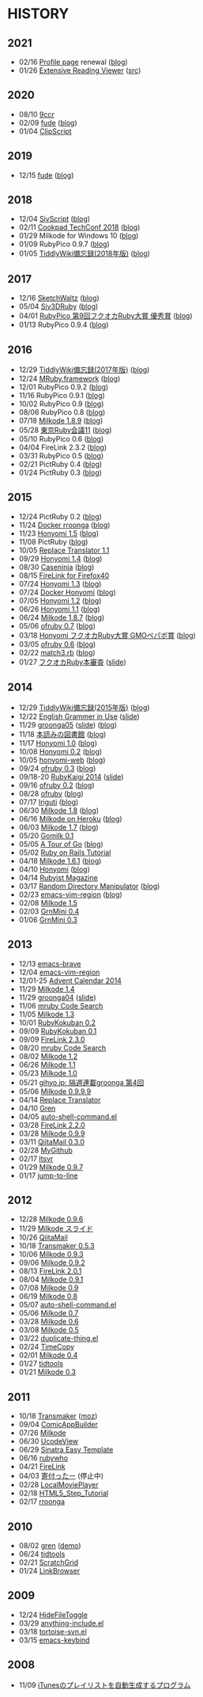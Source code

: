# HISTORY

## 2021
- 02/16 [Profile page](https://www.ongaeshi.me) renewal ([blog](http://ongaeshi.hatenablog.com/entry/2021/02/16/225922))
- 01/26 [Extensive Reading Viewer](https://peaceful-eyrie-04207.herokuapp.com/) ([src](https://github.com/ongaeshi/extensive_reading_viewer))

## 2020
- 08/10 [9ccr](https://github.com/ongaeshi/9ccr)
- 02/09 [fude](https://github.com/ongaeshi/fude) ([blog](http://ongaeshi.hatenablog.com/entry/2020/02/09/212839))
- 01/04 [ClipScript](https://github.com/ongaeshi/ClipScript)

## 2019
- 12/15 [fude](https://github.com/ongaeshi/fude) ([blog](http://ongaeshi.hatenablog.com/entry/2019/12/15/150909))

## 2018
- 12/04 [SivScript](https://github.com/ongaeshi/SivScript) ([blog](http://ongaeshi.hatenablog.com/entry/2018/12/04/231442))
- 02/11 [Cookpad TechConf 2018](https://techconf.cookpad.com/2018/) ([blog](http://ongaeshi.hatenablog.com/entry/cookpad-techconf-2018))
- 01/29 Milkode for Windows 10 ([blog](http://ongaeshi.hatenablog.com/entry/milkode-windows-10-ruby2.4))
- 01/09 RubyPico 0.9.7 ([blog](http://ongaeshi.hatenablog.com/entry/mruby-0.9.7))
- 01/05 [TiddlyWiki備忘録(2018年版)](https://github.com/ongaeshi/my_tiddlywiki) ([blog](http://ongaeshi.hatenablog.com/entry/tiddlywiki-2018))

## 2017
- 12/16 [SketchWaltz](https://github.com/ongaeshi/sketchwaltz) ([blog](https://qiita.com/ongaeshi/items/c690fc0fa157c4cb4a08))
- 05/04 [Siv3DRuby](https://github.com/ongaeshi/Siv3DRuby) ([blog](http://ongaeshi.hatenablog.com/entry/2017/05/04/022820))
- 04/01 [RubyPico 第9回フクオカRuby大賞 優秀賞](http://www.digitalfukuoka.jp/topics/86) ([blog](http://ongaeshi.hatenablog.com/entry/rubypico-f-ruby-09))
- 01/13 RubyPico 0.9.4 ([blog](http://ongaeshi.hatenablog.com/entry/rubypico-0.9.4))

## 2016
- 12/29 [TiddlyWiki備忘録(2017年版)](https://github.com/ongaeshi/my_tiddlywiki) ([blog](http://ongaeshi.hatenablog.com/entry/tiddlywiki-2017))
- 12/24 [MRuby.framework](https://github.com/ongaeshi/ios-ruby-embedded) ([blog](https://qiita.com/ongaeshi/items/2b06ca81ac5d76f04083))
- 12/01 RubyPico 0.9.2 ([blog](http://ongaeshi.hatenablog.com/entry/rubypico-0.9.2))
- 11/16 RubyPico 0.9.1 ([blog](http://ongaeshi.hatenablog.com/entry/rubypico-0.9.1))
- 10/02 RubyPico 0.9 ([blog](http://ongaeshi.hatenablog.com/entry/rubypico-0.9))
- 08/06 RubyPico 0.8 ([blog](http://ongaeshi.hatenablog.com/entry/rubypico-0.8))
- 07/18 [Milkode 1.8.9](https://github.com/ongaeshi/milkode) ([blog](http://ongaeshi.hatenablog.com/entry/milkode-1.8.9))
- 05/28 [東京Ruby会議11](http://regional.rubykaigi.org/tokyo11/) ([blog](http://ongaeshi.hatenablog.com/entry/2016/05/28/214044))
- 05/10 RubyPico 0.6 ([blog](http://ongaeshi.hatenablog.com/entry/rubypico-0.6))
- 04/04 FireLink 2.3.2 ([blog](https://qiita.com/ongaeshi/items/4b6c48a11c453699f27a))
- 03/31 RubyPico 0.5 ([blog](http://ongaeshi.hatenablog.com/entry/rubypico-0.5))
- 02/21 PictRuby 0.4 ([blog](http://ongaeshi.hatenablog.com/entry/pictruby-0.4))
- 01/24 PictRuby 0.3 ([blog](http://ongaeshi.hatenablog.com/entry/pictruby-0.3))

## 2015
- 12/24 PictRuby 0.2 ([blog](http://ongaeshi.hatenablog.com/entry/pictruby-0.2))
- 11/24 [Docker rroonga](https://hub.docker.com/r/groonga/rroonga/) ([blog](http://ongaeshi.hatenablog.com/entry/docker-rroonga))
- 11/23 [Honyomi 1.5](https://github.com/ongaeshi/honyomi/) ([blog](http://ongaeshi.hatenablog.com/entry/honyomi-1.5))
- 11/08 PictRuby ([blog](http://ongaeshi.hatenablog.com/entry/release-pictruby))
- 10/05 [Replace Translator 1.1](http://ongaeshi.hatenablog.com/entry/replace-translator-1.1)
- 09/29 [Honyomi 1.4](https://github.com/ongaeshi/honyomi/) ([blog](http://ongaeshi.hatenablog.com/entry/honyomi-1.4))
- 08/30 [Caseninja](https://github.com/ongaeshi/caseninja) ([blog](http://ongaeshi.hatenablog.com/entry/caseninja))
- 08/15 [FireLink for Firefox40](http://ongaeshi.hatenablog.com/entry/fix-firelink-for-firefox40)
- 07/24 [Honyomi 1.3](https://github.com/ongaeshi/honyomi/) ([blog](http://ongaeshi.hatenablog.com/entry/honyomi-1.3))
- 07/24 [Docker Honyomi](https://registry.hub.docker.com/u/ongaeshi/honyomi/) ([blog](http://ongaeshi.hatenablog.com/entry/docker-honyomi))
- 07/05 [Honyomi 1.2](https://github.com/ongaeshi/honyomi/) ([blog](http://ongaeshi.hatenablog.com/entry/honyomi-1.2))
- 06/26 [Honyomi 1.1](https://github.com/ongaeshi/honyomi/) ([blog](http://ongaeshi.hatenablog.com/entry/honyomi-1.1))
- 06/24 [Milkode 1.8.7](https://github.com/ongaeshi/milkode) ([blog](http://ongaeshi.hatenablog.com/entry/milkode-1.8.7))
- 05/06 [ofruby 0.7](http://ofruby.tokyo) ([blog](http://ongaeshi.hatenablog.com/entry/ofruby-0.7))
- 03/18 [Honyomi フクオカRuby大賞 GMOペパボ賞](http://www.digitalfukuoka.jp/topics/68) ([blog](http://ongaeshi.hatenablog.com/entry/i-got-the-award-in-fukuoka-ruby-07))
- 03/05 [ofruby 0.6](http://ofruby.tokyo) ([blog](http://ongaeshi.hatenablog.com/entry/ofruby-0.6))
- 02/22 [match3.rb](https://github.com/ongaeshi/ofruby-sample#09-match3-game) ([blog](http://ongaeshi.hatenablog.com/entry/ofruby-match3))
- 01/27 [フクオカRuby本審査](http://ongaeshi.hatenablog.com/entry/fukuoka-ruby-07) ([slide](http://ongaeshi.me/slide/f-ruby-07))

## 2014
- 12/29 [TiddlyWiki備忘録(2015年版)](https://github.com/ongaeshi/my_tiddlywiki) ([blog](http://ongaeshi.hatenablog.com/entry/tiddlywiki-2015))
- 12/22 [English Grammer in Use](http://ongaeshi.hatenablog.com/entry/homework-of-winter-break) ([slide](http://ongaeshi.me/slide/grn_mini-groonga05))
- 11/29 [groonga05](https://groonga.doorkeeper.jp/events/15816) ([slide](http://ongaeshi.me/slide/grn_mini-groonga05)) ([blog](http://ongaeshi.hatenablog.com/entry/2014/12/01/000350))
- 11/18 [本読みの図書館](http://honyomi.ongaeshi.me/) ([blog](http://ongaeshi.hatenablog.com/entry/honyomi-books))
- 11/17 [Honyomi 1.0](https://github.com/ongaeshi/honyomi) ([blog](http://ongaeshi.hatenablog.com/entry/honyomi-1.0))
- 10/08 [Honyomi 0.2](https://github.com/ongaeshi/honyomi) ([blog](http://ongaeshi.hatenablog.com/entry/honyomi-0.2))
- 10/05 [honyomi-web](https://github.com/ongaeshi/honyomi) ([blog](http://ongaeshi.hatenablog.com/entry/honyomi-web))
- 09/24 [ofruby 0.3](http://ofruby.tokyo/) ([blog](http://ongaeshi.hatenablog.com/entry/ofruby-0.3))
- 09/18-20 [RubyKaigi 2014](http://rubykaigi.org/2014) ([slide](http://ongaeshi.me/slide/ofruby-rubykaigi-2014))
- 09/16 [ofruby 0.2](http://ofruby.tokyo/) ([blog](http://ongaeshi.hatenablog.com/entry/ofruby-0.2))
- 08/28 [ofruby](http://ofruby.tokyo/) ([blog](http://ongaeshi.hatenablog.com/entry/ofruby-released))
- 07/17 [Iriguti](http://iriguti.ongaeshi.me/) ([blog](http://ongaeshi.hatenablog.com/entry/iriguti-released))
- 06/30 [Milkode 1.8](https://github.com/ongaeshi/milkode) ([blog](http://ongaeshi.hatenablog.com/entry/milkode-1.8))
- 06/16 [Milkode on Heroku](https://github.com/ongaeshi/milkode-on-heroku) ([blog](http://ongaeshi.hatenablog.com/entry/milkode-on-heroku))
- 06/03 [Milkode 1.7](https://github.com/ongaeshi/milkode) ([blog](http://ongaeshi.hatenablog.com/entry/milkode-1.7))
- 05/20 [Gomilk 0.1](https://github.com/ongaeshi/gomilk)
- 05/05 [A Tour of Go](https://github.com/ongaeshi/tour-of-go) ([blog](http://ongaeshi.hatenablog.com/entry/go-language-impressions))
- 05/02 [Ruby on Rails Tutorial](http://ongaeshi.hatenablog.com/entry/railstutorial)
- 04/18 [Milkode 1.6.1](https://github.com/ongaeshi/milkode) ([blog](http://ongaeshi.hatenablog.com/entry/milkode-1.6.1))
- 04/10 [Honyomi](https://github.com/ongaeshi/honyomi) ([blog](http://ongaeshi.hatenablog.com/entry/honyomi-init))
- 04/14 [Rubyist Magazine](http://magazine.rubyist.net/?0046-Milkode)
- 03/17 [Random Directory Manipulator](https://github.com/ongaeshi/groonga-broated-test) ([blog](http://ongaeshi.hatenablog.com/entry/random-directory-manipulator))
- 02/23 [emacs-vim-region](https://github.com/ongaeshi/emacs-vim-region) ([blog](http://ongaeshi.hatenablog.com/entry/vim-region-with-expand-region))
- 02/08 [Milkode 1.5](https://rubygems.org/gems/milkode/versions/1.5.0)
- 02/03 [GrnMini 0.4](https://github.com/ongaeshi/grn_mini)
- 01/06 [GrnMini 0.3](https://github.com/ongaeshi/grn_mini)

## 2013
- 12/13 [emacs-brave](https://github.com/ongaeshi/emacs-brave)
- 12/04 [emacs-vim-region](https://github.com/ongaeshi/emacs-vim-region)
- 12/01-25 [Advent Calendar 2014](http://ongaeshi.hatenablog.com/entry/advent-calendar-2014)
- 11/29 [Milkode 1.4](https://rubygems.org/gems/milkode/versions/1.4.0)
- 11/29 [groonga04](http://atnd.org/events/43461) ([slide](http://ongaeshi.me/slide/groonga04))
- 11/06 [mruby Code Search](http://mruby-code-search.ongaeshi.me/)
- 11/05 [Milkode 1.3](https://rubygems.org/gems/milkode/versions/1.3.0)
- 10/01 [RubyKokuban 0.2](https://github.com/ongaeshi/rubykokuban-gem)
- 09/09 [RubyKokuban 0.1](https://github.com/ongaeshi/rubykokuban-gem)
- 09/09 [FireLink 2.3.0](http://firelink.ongaeshi.me)
- 08/20 [mruby Code Search](http://mrubysearch.ongaeshi.me/)
- 08/02 [Milkode 1.2](https://rubygems.org/gems/milkode/versions/1.2.0)
- 06/26 [Milkode 1.1](https://rubygems.org/gems/milkode/versions/1.1.0)
- 05/23 [Milkode 1.0](https://rubygems.org/gems/milkode/versions/1.0.0)
- 05/21 [gihyo.jp: 隔週連載groonga 第4回](https://gihyo.jp/dev/clip/01/groonga/0004)
- 05/06 [Milkode 0.9.9.9](https://rubygems.org/gems/milkode/versions/0.9.9.9)
- 04/14 [Replace Translator](https://addons.mozilla.org/firefox/addon/replace-translator/)
- 04/10 [Gren](http://gren.ongaeshi.me/)
- 04/05 [auto-shell-command.el](https://github.com/ongaeshi/auto-shell-command)
- 03/28 [FireLink 2.2.0](http://firelink.ongaeshi.me)
- 03/28 [Milkode 0.9.9](https://rubygems.org/gems/milkode/versions/0.9.9)
- 03/11 [QiitaMail 0.3.0](https://github.com/ongaeshi/qiita_mail)
- 02/28 [MyGithub](https://github.com/ongaeshi/mygithub)
- 02/17 [ltsvr](https://github.com/ongaeshi/ltsvr)
- 01/29 [Milkode 0.9.7](https://rubygems.org/gems/milkode/versions/0.9.7)
- 01/17 [jump-to-line](https://github.com/ongaeshi/jump-to-line)

## 2012
- 12/28 [Milkode 0.9.6](https://rubygems.org/gems/milkode/versions/0.9.6)
- 11/29 [Milkode スライド](http://milkode.ongaeshi.me/slide/groonga03)
- 10/26 [QiitaMail](https://github.com/ongaeshi/qiita_mail)
- 10/18 [Transmaker 0.5.3](https://addons.mozilla.org/firefox/addon/transmaker)
- 10/06 [Milkode 0.9.3](https://rubygems.org/gems/milkode/versions/0.9.3)
- 09/06 [Milkode 0.9.2](https://rubygems.org/gems/milkode/versions/0.9.2)
- 08/13 [FireLink 2.0.1](http://firelink.ongaeshi.me)
- 08/04 [Milkode 0.9.1](http://milkode.ongaeshi.me/)
- 07/08 [Milkode 0.9](http://milkode.ongaeshi.me/)
- 06/19 [Milkode 0.8](http://milkode.ongaeshi.me/)
- 05/07 [auto-shell-command.el](https://github.com/ongaeshi/auto-shell-command)
- 05/06 [Milkode 0.7](http://milkode.ongaeshi.me/)
- 03/28 [Milkode 0.6](http://milkode.ongaeshi.me/)
- 03/08 [Milkode 0.5](http://milkode.ongaeshi.me/)
- 03/22 [duplicate-thing.el](https://github.com/ongaeshi/duplicate-thing)
- 02/24 [TimeCopy](http://ongaeshi.hatenablog.com/entry/2012/02/24/002642)
- 02/01 [Milkode 0.4](http://milkode.ongaeshi.me/)
- 01/27 [tidtools](https://github.com/ongaeshi/tidtools)
- 01/21 [Milkode 0.3](http://milkode.ongaeshi.me/)

## 2011
- 10/18 [Transmaker](http://transmaker.ongaeshi.me) ([moz](https://addons.mozilla.org/firefox/addon/transmaker/))
- 09/04 [ComicAppBuilder](https://github.com/ongaeshi/ComicAppBuilder)
- 07/26 [Milkode](http://milkode.ongaeshi.me/)
- 06/30 [UcodeView](http://ucodeview.ongaeshi.me)
- 06/29 [Sinatra Easy Template](http://sinatra-easy-template.ongaeshi.me)
- 06/16 [rubywho](https://github.com/ongaeshi/rubywho)
- 04/21 [FireLink](http://firelink.ongaeshi.me)
- 04/03 [寄付ったー](http://kifutter.ongaeshi.me) (停止中)
- 02/28 [LocalMoviePlayer](./LocalMoviePlayer)
- 02/18 [HTML5_Step_Tutorial](./HTML5_Step_Tutorial)
- 02/17 [rroonga](http://www44.atwiki.jp/ongaeshi/pages/14.html)

## 2010
- 08/02 [gren](http://gren.ongaeshi.me) ([demo](./gren))
- 06/24 [tidtools](https://github.com/ongaeshi/tidtools)
- 02/21 [ScratchGrid](http://d.hatena.ne.jp/tuto0621/20100221/1266746963)
- 01/24 [LinkBrowser](http://d.hatena.ne.jp/tuto0621/20100124/1264326786)

## 2009
- 12/24 [HideFileToggle](http://d.hatena.ne.jp/tuto0621/20091214/1260809721)
- 03/29 [anything-include.el](http://d.hatena.ne.jp/tuto0621/20090329/1238327158)
- 03/18 [tortoise-svn.el](http://www.emacswiki.org/emacs/TortoiseSVN)
- 03/15 [emacs-keybind](http://sourceforge.jp/projects/emacs-keybind/)

## 2008
- 11/09 [iTunesのプレイリストを自動生成するプログラム](http://d.hatena.ne.jp/tuto0621/20081109/1226217665)
